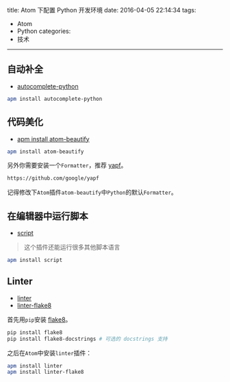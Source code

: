 title: Atom 下配置 Python 开发环境
date: 2016-04-05 22:14:34
tags:
- Atom
- Python
categories:
- 技术
---

## 自动补全

* [autocomplete-python](https://github.com/sadovnychyi/autocomplete-python)

```bash
apm install autocomplete-python
```

## 代码美化

* [apm install atom-beautify](https://github.com/Glavin001/atom-beautify)

```bash
apm install atom-beautify
```

另外你需要安装一个`Formatter`，推荐 [yapf](https://github.com/google/yapf)。

```bash
https://github.com/google/yapf
```

记得修改下`Atom`插件`atom-beautify`中`Python`的默认`Formatter`。

## 在编辑器中运行脚本

* [script](https://github.com/rgbkrk/atom-script)

> 这个插件还能运行很多其他脚本语言

```bash
apm install script
```

## Linter

* [linter](https://github.com/atom-community/linter)
* [linter-flake8](https://github.com/AtomLinter/linter-flake8)

首先用`pip`安装 [flake8](https://pypi.python.org/pypi/flake8)。

```bash
pip install flake8
pip install flake8-docstrings # 可选的 docstrings 支持
```

之后在`Atom`中安装`linter`插件：

```bash
apm install linter
apm install linter-flake8
```
